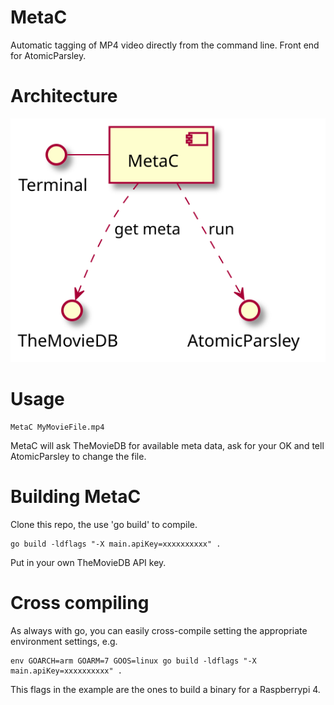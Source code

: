 # MetaC
Automatic tagging of MP4 video directly from the command line. Front end for AtomicParsley.

# Architecture


<!--
@startuml components
Terminal - [MetaC]
[MetaC] ..> TheMovieDB : get meta
[MetaC] ..> AtomicParsley : run
@enduml
-->

![](components.svg)

# Usage
```
MetaC MyMovieFile.mp4
```
MetaC will ask TheMovieDB for available meta data, ask for your OK and tell AtomicParsley to change the file.

# Building MetaC
Clone this repo, the use 'go build' to compile. 
```
go build -ldflags "-X main.apiKey=xxxxxxxxxx" .
```
Put in your own TheMovieDB API key.

# Cross compiling
As always with go, you can easily cross-compile setting the appropriate environment settings, e.g.
```
env GOARCH=arm GOARM=7 GOOS=linux go build -ldflags "-X main.apiKey=xxxxxxxxxx" .
```
This flags in the example are the ones to build a binary for a Raspberrypi 4.
